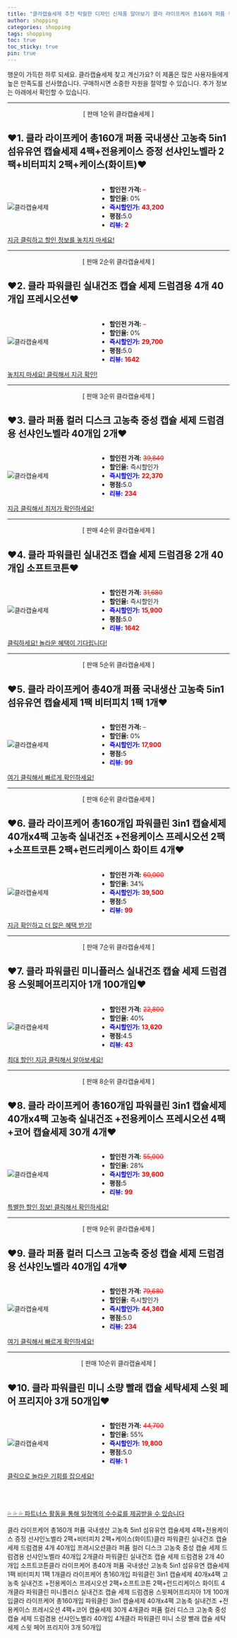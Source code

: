 ```yaml
---
title: "클라캡슐세제 추천 탁월한 디자인 신제품 알아보기 클라 라이프케어 총160개 퍼퓸 국내생산"
author: shopping
categories: shopping
tags: shopping
toc: true
toc_sticky: true
pin: true
---
```

행운이 가득한 하루 되세요. 클라캡슐세제 찾고 계신가요? 이 제품은 많은 사용자들에게 높은 만족도를 선사했습니다. 구매하시면 소중한 자원을 절약할 수 있습니다. 추가 정보는 아래에서 확인할 수 있습니다.

---
<p class="toplist" style="margin: 0 auto; display: block; width: fit-content;">[ 판매 1순위 클라캡슐세제 ]</p>

<h2><strong>❤️1. 클라 라이프케어 총160개 퍼퓸 국내생산 고농축 5in1 섬유유연 캡슐세제 4팩+전용케이스 증정 선샤인노벨라 2팩+비터피치 2팩+케이스(화이트)❤️</strong></h2>

<div style="display: flex; align-items: center;">
    <div style="flex: 0.4;">
        <img src="https://thumbnail9.coupangcdn.com/thumbnails/remote/230x230ex/image/vendor_inventory/8462/d9f953572e09eab2f048e725ce51f52b779048f086a00141ccda332fc747.jpg" alt="클라캡슐세제" style="max-width: 100%;">
    </div>
    <div style="flex: 0.6; margin-left: 10px;">
        <ul>
            <li><strong>할인전 가격:</strong> <del style="color: red;">-</del></li>
            <li><strong>할인율:</strong> 0%</li>
            <li><span style='color:blue'><strong>즉시할인가:</strong></span> <span style='color:red'><strong>43,200</strong></span></li>
            <li><strong>평점:</strong>5.0</li>
            <li><span style='color:blue'><strong>리뷰:</strong></span> <span style='color:red'><strong>2</strong></span></li>
        </ul>
    </div>
</div>
<div class="center">
    <a href="https://selin100587001.github.io?lptag=AF9450613&subid=githubio&pageKey=8253618811&traceid=V0-153&itemId=23765516122&vendorItemId=89866014536" class="myButton">
        지금 클릭하고 할인 정보를 놓치지 마세요!
    </a>
</div>


---
<p class="toplist" style="margin: 0 auto; display: block; width: fit-content;">[ 판매 2순위 클라캡슐세제 ]</p>

<h2><strong>❤️2. 클라 파워클린 실내건조 캡슐 세제 드럼겸용 4개 40개입 프레시오션❤️</strong></h2>

<div style="display: flex; align-items: center;">
    <div style="flex: 0.4;">
        <img src="https://thumbnail10.coupangcdn.com/thumbnails/remote/230x230ex/image/vendor_inventory/ff41/98d7c4e23a4c83c6bb4cdc3c0ab805ed63bf0864f2e7c5b7bf2497aae5f2.jpg" alt="클라캡슐세제" style="max-width: 100%;">
    </div>
    <div style="flex: 0.6; margin-left: 10px;">
        <ul>
            <li><strong>할인전 가격:</strong> <del style="color: red;">-</del></li>
            <li><strong>할인율:</strong> 0%</li>
            <li><span style='color:blue'><strong>즉시할인가:</strong></span> <span style='color:red'><strong>29,700</strong></span></li>
            <li><strong>평점:</strong>5.0</li>
            <li><span style='color:blue'><strong>리뷰:</strong></span> <span style='color:red'><strong>1642</strong></span></li>
        </ul>
    </div>
</div>
<div class="center">
    <a href="https://selin100587001.github.io?lptag=AF9450613&subid=githubio&pageKey=7635045172&traceid=V0-153&itemId=20499293136&vendorItemId=87577558047" class="myButton">
        놓치지 마세요! 클릭해서 지금 확인!
    </a>
</div>


---
<p class="toplist" style="margin: 0 auto; display: block; width: fit-content;">[ 판매 3순위 클라캡슐세제 ]</p>

<h2><strong>❤️3. 클라 퍼퓸 컬러 디스크 고농축 중성 캡슐 세제 드럼겸용 선샤인노벨라 40개입 2개❤️</strong></h2>

<div style="display: flex; align-items: center;">
    <div style="flex: 0.4;">
        <img src="https://thumbnail10.coupangcdn.com/thumbnails/remote/230x230ex/image/vendor_inventory/84fa/bc3a5504e13f34acc5afd43da10cfb3397997ca30d4b8fd28bc2bfb192a0.png" alt="클라캡슐세제" style="max-width: 100%;">
    </div>
    <div style="flex: 0.6; margin-left: 10px;">
        <ul>
            <li><strong>할인전 가격:</strong> <del style="color: red;">39,840</del></li>
            <li><strong>할인율:</strong> 즉시할인가</li>
            <li><span style='color:blue'><strong>즉시할인가:</strong></span> <span style='color:red'><strong>22,370</strong></span></li>
            <li><strong>평점:</strong>5.0</li>
            <li><span style='color:blue'><strong>리뷰:</strong></span> <span style='color:red'><strong>234</strong></span></li>
        </ul>
    </div>
</div>
<div class="center">
    <a href="https://selin100587001.github.io?lptag=AF9450613&subid=githubio&pageKey=7804227308&traceid=V0-153&itemId=21144146932&vendorItemId=88205742677" class="myButton">
        지금 클릭해서 최저가 확인하세요!
    </a>
</div>


---
<p class="toplist" style="margin: 0 auto; display: block; width: fit-content;">[ 판매 4순위 클라캡슐세제 ]</p>

<h2><strong>❤️4. 클라 파워클린 실내건조 캡슐 세제 드럼겸용 2개 40개입 소프트코튼❤️</strong></h2>

<div style="display: flex; align-items: center;">
    <div style="flex: 0.4;">
        <img src="https://thumbnail7.coupangcdn.com/thumbnails/remote/230x230ex/image/vendor_inventory/a11c/291233a5733b5a97c19e7196758ee2eca9ee2a4bc8dc0dd5e7486260bbe5.jpg" alt="클라캡슐세제" style="max-width: 100%;">
    </div>
    <div style="flex: 0.6; margin-left: 10px;">
        <ul>
            <li><strong>할인전 가격:</strong> <del style="color: red;">31,680</del></li>
            <li><strong>할인율:</strong> 즉시할인가</li>
            <li><span style='color:blue'><strong>즉시할인가:</strong></span> <span style='color:red'><strong>15,900</strong></span></li>
            <li><strong>평점:</strong>5.0</li>
            <li><span style='color:blue'><strong>리뷰:</strong></span> <span style='color:red'><strong>1642</strong></span></li>
        </ul>
    </div>
</div>
<div class="center">
    <a href="https://selin100587001.github.io?lptag=AF9450613&subid=githubio&pageKey=7635045172&traceid=V0-153&itemId=20272319907&vendorItemId=87269946093" class="myButton">
        클릭하세요! 놀라운 혜택이 기다립니다!
    </a>
</div>


---
<p class="toplist" style="margin: 0 auto; display: block; width: fit-content;">[ 판매 5순위 클라캡슐세제 ]</p>

<h2><strong>❤️5. 클라 라이프케어 총40개 퍼퓸 국내생산 고농축 5in1 섬유유연 캡슐세제 1팩 비터피치 1팩 1개❤️</strong></h2>

<div style="display: flex; align-items: center;">
    <div style="flex: 0.4;">
        <img src="https://thumbnail9.coupangcdn.com/thumbnails/remote/230x230ex/image/vendor_inventory/f701/0dd13cebbda595fc3d2fb1ff5033375d6d7642b234514b78d760bb44c696.jpg" alt="클라캡슐세제" style="max-width: 100%;">
    </div>
    <div style="flex: 0.6; margin-left: 10px;">
        <ul>
            <li><strong>할인전 가격:</strong> <del style="color: red;">-</del></li>
            <li><strong>할인율:</strong> 0%</li>
            <li><span style='color:blue'><strong>즉시할인가:</strong></span> <span style='color:red'><strong>17,900</strong></span></li>
            <li><strong>평점:</strong>5</li>
            <li><span style='color:blue'><strong>리뷰:</strong></span> <span style='color:red'><strong>99</strong></span></li>
        </ul>
    </div>
</div>
<div class="center">
    <a href="https://selin100587001.github.io?lptag=AF9450613&subid=githubio&pageKey=8087878405&traceid=V0-153&itemId=22831257382&vendorItemId=89866014653" class="myButton">
        여기 클릭해서 빠르게 확인하세요!
    </a>
</div>


---
<p class="toplist" style="margin: 0 auto; display: block; width: fit-content;">[ 판매 6순위 클라캡슐세제 ]</p>

<h2><strong>❤️6. 클라 라이프케어 총160개입 파워클린 3in1 캡슐세제 40개x4팩 고농축 실내건조 +전용케이스 프레시오션 2팩+소프트코튼 2팩+런드리케이스 화이트 4개❤️</strong></h2>

<div style="display: flex; align-items: center;">
    <div style="flex: 0.4;">
        <img src="https://thumbnail10.coupangcdn.com/thumbnails/remote/230x230ex/image/vendor_inventory/4218/596805684820ed39d8e06d0dd441e859a88ca6ffac046a9a7073fb42c5f0.png" alt="클라캡슐세제" style="max-width: 100%;">
    </div>
    <div style="flex: 0.6; margin-left: 10px;">
        <ul>
            <li><strong>할인전 가격:</strong> <del style="color: red;">60,000</del></li>
            <li><strong>할인율:</strong> 34%</li>
            <li><span style='color:blue'><strong>즉시할인가:</strong></span> <span style='color:red'><strong>39,500</strong></span></li>
            <li><strong>평점:</strong>5</li>
            <li><span style='color:blue'><strong>리뷰:</strong></span> <span style='color:red'><strong>99</strong></span></li>
        </ul>
    </div>
</div>
<div class="center">
    <a href="https://selin100587001.github.io?lptag=AF9450613&subid=githubio&pageKey=8180859016&traceid=V0-153&itemId=23387992713&vendorItemId=90678881759" class="myButton">
        지금 확인하고 더 많은 혜택 받기!
    </a>
</div>


---
<p class="toplist" style="margin: 0 auto; display: block; width: fit-content;">[ 판매 7순위 클라캡슐세제 ]</p>

<h2><strong>❤️7. 클라 파워클린 미니플러스 실내건조 캡슐 세제 드럼겸용 스윗페어프리지아 1개 100개입❤️</strong></h2>

<div style="display: flex; align-items: center;">
    <div style="flex: 0.4;">
        <img src="https://thumbnail6.coupangcdn.com/thumbnails/remote/230x230ex/image/vendor_inventory/0330/5e3e6ac47cd629b2ff3996673ce4fc5284b310d864f2ee3e9410f68820a3.png" alt="클라캡슐세제" style="max-width: 100%;">
    </div>
    <div style="flex: 0.6; margin-left: 10px;">
        <ul>
            <li><strong>할인전 가격:</strong> <del style="color: red;">22,800</del></li>
            <li><strong>할인율:</strong> 40%</li>
            <li><span style='color:blue'><strong>즉시할인가:</strong></span> <span style='color:red'><strong>13,620</strong></span></li>
            <li><strong>평점:</strong>4.5</li>
            <li><span style='color:blue'><strong>리뷰:</strong></span> <span style='color:red'><strong>43</strong></span></li>
        </ul>
    </div>
</div>
<div class="center">
    <a href="https://selin100587001.github.io?lptag=AF9450613&subid=githubio&pageKey=8142268014&traceid=V0-153&itemId=23139631197&vendorItemId=90172533837" class="myButton">
        최대 할인! 지금 클릭해서 알아보세요!
    </a>
</div>


---
<p class="toplist" style="margin: 0 auto; display: block; width: fit-content;">[ 판매 8순위 클라캡슐세제 ]</p>

<h2><strong>❤️8. 클라 라이프케어 총160개입 파워클린 3in1 캡슐세제 40개x4팩 고농축 실내건조 +전용케이스 프레시오션 4팩+코어 캡슐세제 30개 4개❤️</strong></h2>

<div style="display: flex; align-items: center;">
    <div style="flex: 0.4;">
        <img src="https://thumbnail8.coupangcdn.com/thumbnails/remote/230x230ex/image/vendor_inventory/2f87/aa048fadcba127ad3e61d558779ae6aac760c778a3045b59314b39e14e3e.jpg" alt="클라캡슐세제" style="max-width: 100%;">
    </div>
    <div style="flex: 0.6; margin-left: 10px;">
        <ul>
            <li><strong>할인전 가격:</strong> <del style="color: red;">55,000</del></li>
            <li><strong>할인율:</strong> 28%</li>
            <li><span style='color:blue'><strong>즉시할인가:</strong></span> <span style='color:red'><strong>39,600</strong></span></li>
            <li><strong>평점:</strong>5</li>
            <li><span style='color:blue'><strong>리뷰:</strong></span> <span style='color:red'><strong>99</strong></span></li>
        </ul>
    </div>
</div>
<div class="center">
    <a href="https://selin100587001.github.io?lptag=AF9450613&subid=githubio&pageKey=8180859016&traceid=V0-153&itemId=23387992701&vendorItemId=90650297494" class="myButton">
        특별한 할인 정보! 클릭해서 확인하세요!
    </a>
</div>


---
<p class="toplist" style="margin: 0 auto; display: block; width: fit-content;">[ 판매 9순위 클라캡슐세제 ]</p>

<h2><strong>❤️9. 클라 퍼퓸 컬러 디스크 고농축 중성 캡슐 세제 드럼겸용 선샤인노벨라 40개입 4개❤️</strong></h2>

<div style="display: flex; align-items: center;">
    <div style="flex: 0.4;">
        <img src="https://thumbnail8.coupangcdn.com/thumbnails/remote/230x230ex/image/vendor_inventory/cbc7/32df8032f40c7d4e47e4b219b49f561b237cae954b3f951bacfa1f4e1edd.png" alt="클라캡슐세제" style="max-width: 100%;">
    </div>
    <div style="flex: 0.6; margin-left: 10px;">
        <ul>
            <li><strong>할인전 가격:</strong> <del style="color: red;">79,680</del></li>
            <li><strong>할인율:</strong> 즉시할인가</li>
            <li><span style='color:blue'><strong>즉시할인가:</strong></span> <span style='color:red'><strong>44,360</strong></span></li>
            <li><strong>평점:</strong>5.0</li>
            <li><span style='color:blue'><strong>리뷰:</strong></span> <span style='color:red'><strong>234</strong></span></li>
        </ul>
    </div>
</div>
<div class="center">
    <a href="https://selin100587001.github.io?lptag=AF9450613&subid=githubio&pageKey=7804227308&traceid=V0-153&itemId=21144146935&vendorItemId=88205742611" class="myButton">
        여기 클릭해서 빠르게 확인하세요!
    </a>
</div>


---
<p class="toplist" style="margin: 0 auto; display: block; width: fit-content;">[ 판매 10순위 클라캡슐세제 ]</p>

<h2><strong>❤️10. 클라 파워클린 미니 소량 빨래 캡슐 세탁세제 스윗 페어 프리지아 3개 50개입❤️</strong></h2>

<div style="display: flex; align-items: center;">
    <div style="flex: 0.4;">
        <img src="https://thumbnail10.coupangcdn.com/thumbnails/remote/230x230ex/image/vendor_inventory/da40/d45a2bf262b052d166fc163378973891eb539c704f48dabac8868d0ba00f.png" alt="클라캡슐세제" style="max-width: 100%;">
    </div>
    <div style="flex: 0.6; margin-left: 10px;">
        <ul>
            <li><strong>할인전 가격:</strong> <del style="color: red;">44,700</del></li>
            <li><strong>할인율:</strong> 55%</li>
            <li><span style='color:blue'><strong>즉시할인가:</strong></span> <span style='color:red'><strong>19,800</strong></span></li>
            <li><strong>평점:</strong>5.0</li>
            <li><span style='color:blue'><strong>리뷰:</strong></span> <span style='color:red'><strong>1</strong></span></li>
        </ul>
    </div>
</div>
<div class="center">
    <a href="https://selin100587001.github.io?lptag=AF9450613&subid=githubio&pageKey=8068157916&traceid=V0-153&itemId=22699083998&vendorItemId=89734728631" class="myButton">
        클릭으로 놀라운 기회를 잡으세요!
    </a>
</div>

<br><br><br>[💦 💦 💦 파트너스 활동을 통해 일정액의 수수료를 제공받을 수 있습니다](https://link.coupang.com/a/bcpT2c)<br><br>클라 라이프케어 총160개 퍼퓸 국내생산 고농축 5in1 섬유유연 캡슐세제 4팩+전용케이스 증정 선샤인노벨라 2팩+비터피치 2팩+케이스(화이트)클라 파워클린 실내건조 캡슐 세제 드럼겸용 4개 40개입 프레시오션클라 퍼퓸 컬러 디스크 고농축 중성 캡슐 세제 드럼겸용 선샤인노벨라 40개입 2개클라 파워클린 실내건조 캡슐 세제 드럼겸용 2개 40개입 소프트코튼클라 라이프케어 총40개 퍼퓸 국내생산 고농축 5in1 섬유유연 캡슐세제 1팩 비터피치 1팩 1개클라 라이프케어 총160개입 파워클린 3in1 캡슐세제 40개x4팩 고농축 실내건조 +전용케이스 프레시오션 2팩+소프트코튼 2팩+런드리케이스 화이트 4개클라 파워클린 미니플러스 실내건조 캡슐 세제 드럼겸용 스윗페어프리지아 1개 100개입클라 라이프케어 총160개입 파워클린 3in1 캡슐세제 40개x4팩 고농축 실내건조 +전용케이스 프레시오션 4팩+코어 캡슐세제 30개 4개클라 퍼퓸 컬러 디스크 고농축 중성 캡슐 세제 드럼겸용 선샤인노벨라 40개입 4개클라 파워클린 미니 소량 빨래 캡슐 세탁세제 스윗 페어 프리지아 3개 50개입